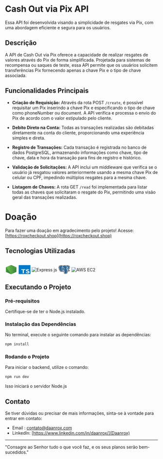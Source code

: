 # Cash Out via Pix API
Essa API foi desenvolvida visando a simplicidade de resgates via Pix, com uma abordagem eficiente e segura para os usuários.

## Descrição
A API de Cash Out via Pix oferece a capacidade de realizar resgates de valores através do Pix de forma simplificada. Projetada para sistemas de recompensa ou saques de teste, essa API permite que os usuários solicitem transferências Pix fornecendo apenas a chave Pix e o tipo de chave associada.

## Funcionalidades Principais

- **Criação de Requisição:** Através da rota POST `/create`, é possível requisitar um Pix inserindo a chave Pix e especificando o tipo de chave como phoneNumber ou document. A API verifica e processa o envio do Pix de acordo com o valor estipulado pelo cliente.

- **Debito Direto na Conta:** Todas as transações realizadas são debitadas diretamente na conta do cliente, proporcionando uma experiência simples e direta.

- **Registro de Transações:** Cada transação é registrada no banco de dados PostgreSQL, armazenando informações como chave, tipo de chave, data e hora da transação para fins de registro e histórico.

- **Validação de Solicitações:** A API inclui um middleware que verifica se o usuário já resgatou valores anteriormente usando a mesma chave Pix de celular ou CPF, impedindo múltiplos resgates para a mesma chave.

- **Listagem de Chaves:** A rota GET `/read` foi implementada para listar todas as chaves que solicitaram o resgate do Pix, permitindo uma visão geral das transações realizadas.

# Doação

Para fazer uma doação em agradecimento pelo projeto! Acesse: [https://roxcheckout.shop](https://roxcheckout.shop)


## Tecnologias Utilizadas

<div style="display: inline_block"><br>
  <img align="center" alt="Node.js" height="30" width="40" src="https://raw.githubusercontent.com/devicons/devicon/master/icons/nodejs/nodejs-original.svg">
  <img align="center" alt="TypeScript" height="30" width="40" src="https://raw.githubusercontent.com/devicons/devicon/master/icons/typescript/typescript-plain.svg">
  <img align="center" alt="Express js" height="30" width="40" src="https://user-images.githubusercontent.com/25181517/183859966-a3462d8d-1bc7-4880-b353-e2cbed900ed6.png">
  <img align="center" alt="PostgreSQL" height="30" width="40" src="https://raw.githubusercontent.com/devicons/devicon/master/icons/postgresql/postgresql-original.svg">
  <img align="center" alt="AWS EC2" height="30" width="40" src="https://static-00.iconduck.com/assets.00/aws-ec2-icon-423x512-iaajemnx.png">
</div>




## Executando o Projeto

### Pré-requisitos
Certifique-se de ter o Node.js instalado.

### Instalação das Dependências
No terminal, execute o seguinte comando para instalar as dependências:

```bash
npm install
```

### Rodando o Projeto
Para iniciar o backend, utilize o comando: 

```bash
npm run dev
```
Isso iniciará o servidor Node.js

## Contato
Se tiver dúvidas ou precisar de mais informações, sinta-se à vontade para entrar em contato:
- Email : [contato@daanrox.com](mailto:contato@daanrox.com)
- LinkedIn: [https://www.linkedin.com/in/daanrox/](Daanrox)

--- 

"Consagre ao Senhor tudo o que você faz, e os seus planos serão bem-sucedidos."
